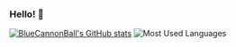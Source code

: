 ### Hello! 👋

[![BlueCannonBall's GitHub stats](https://github-readme-stats.vercel.app/api?username=BlueCannonBall)](https://github.com/anuraghazra/github-readme-stats)
![Most Used Languages](https://github-readme-stats.vercel.app/api/top-langs/?username=BlueCannonBall)
